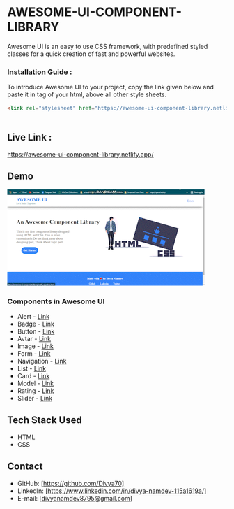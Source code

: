 # AWESOME-UI-COMPONENT-LIBRARY
Awesome UI is an easy to use CSS framework, with predefined styled classes for a quick creation of fast and powerful websites.

### Installation Guide :
To introduce Awesome UI to your project, copy the link given below and paste it in <head> tag of your html, above all other style sheets.
 
 ```html
 <link rel="stylesheet" href="https://awesome-ui-component-library.netlify.app/components.css"> 
                     
```
 
 ## Live Link :
 https://awesome-ui-component-library.netlify.app/
 
 ## Demo
![](/images/cl-preview.gif)
 
 ### Components in Awesome UI

 * Alert - [Link](https://awesome-ui-component-library.netlify.app/pages/alert/alert)
 * Badge - [Link](https://awesome-ui-component-library.netlify.app/pages/badge/badge)
 * Button - [Link](https://awesome-ui-component-library.netlify.app/pages/button/button)
 * Avtar - [Link](https://awesome-ui-component-library.netlify.app/pages/avtar/avtar)
 * Image - [Link](https://awesome-ui-component-library.netlify.app/pages/image/image)
 * Form - [Link](https://awesome-ui-component-library.netlify.app/pages/form/form)
 * Navigation - [Link](https://awesome-ui-component-library.netlify.app/pages/navigation/navigation)
 * List - [Link](https://awesome-ui-component-library.netlify.app/pages/list/list)
 * Card - [Link](https://awesome-ui-component-library.netlify.app/pages/card/card)
 * Model - [Link](https://awesome-ui-component-library.netlify.app/pages/model/model)
 * Rating - [Link](https://awesome-ui-component-library.netlify.app/pages/rating/rating)
 * Slider - [Link](https://awesome-ui-component-library.netlify.app/pages/slider/slider)
 
 
 ## Tech Stack Used
 - HTML 
 - CSS
 
 ## Contact 
 - GitHub: [https://github.com/Divya70]
- LinkedIn: [https://www.linkedin.com/in/divya-namdev-115a1619a/]
- E-mail: [divyanamdev8795@gmail.com]
 
 
